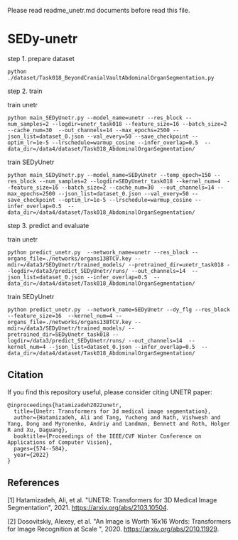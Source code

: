Please read readme_unetr.md documents before read this file.


# SEDy-unetr

step 1. prepare dataset

 ```python ./dataset/Task018_BeyondCranialVaultAbdominalOrganSegmentation.py```

step 2. train

train unetr

```python main_SEDyUnetr.py --model_name=unetr --res_block --num_samples=2 --logdir=unetr_task018 --feature_size=16 --batch_size=2 --cache_num=30  --out_channels=14 --max_epochs=2500 --json_list=dataset_0.json --val_every=50 --save_checkpoint --optim_lr=1e-5 --lrschedule=warmup_cosine --infer_overlap=0.5  --data_dir=/data4/dataset/Task018_AbdominalOrganSegmentation/```

train SEDyUnetr

```python main_SEDyUnetr.py --model_name=SEDyUnetr --temp_epoch=150 --res_block --num_samples=2 --logdir=SEDyUnetr_task018 --kernel_num=4  --feature_size=16 --batch_size=2 --cache_num=30  --out_channels=14 --max_epochs=2500 --json_list=dataset_0.json --val_every=50 --save_checkpoint --optim_lr=1e-5 --lrschedule=warmup_cosine --infer_overlap=0.5  --data_dir=/data4/dataset/Task018_AbdominalOrganSegmentation/```

step 3. predict and evaluate

train unetr

```python predict_unetr.py  --network_name=unetr --res_block --organs_file=./networks/organs13BTCV.key --mdir=/data3/SEDyUnetr/trained_models/ --pretrained_dir=unetr_task018 --logdir=/data3/predict_SEDyUnetr/runs/ --out_channels=14  --json_list=dataset_0.json --infer_overlap=0.5  --data_dir=/data4/dataset/Task018_AbdominalOrganSegmentation/```

train SEDyUnetr

```python predict_unetr.py  --network_name=SEDyUnetr --dy_flg --res_block --feature_size=16  --kernel_num=4 --organs_file=./networks/organs13BTCV.key --mdir=/data3/SEDyUnetr/trained_models/ --pretrained_dir=SEDyUnetr_task018 --logdir=/data3/predict_SEDyUnetr/runs/ --out_channels=14  --kernel_num=4 --json_list=dataset_0.json --infer_overlap=0.5  --data_dir=/data4/dataset/Task018_AbdominalOrganSegmentation/```


## Citation
If you find this repository useful, please consider citing UNETR paper:

```
@inproceedings{hatamizadeh2022unetr,
  title={Unetr: Transformers for 3d medical image segmentation},
  author={Hatamizadeh, Ali and Tang, Yucheng and Nath, Vishwesh and Yang, Dong and Myronenko, Andriy and Landman, Bennett and Roth, Holger R and Xu, Daguang},
  booktitle={Proceedings of the IEEE/CVF Winter Conference on Applications of Computer Vision},
  pages={574--584},
  year={2022}
}
```

## References
[1] Hatamizadeh, Ali, et al. "UNETR: Transformers for 3D Medical Image Segmentation", 2021. https://arxiv.org/abs/2103.10504.

[2] Dosovitskiy, Alexey, et al. "An Image is Worth 16x16 Words: Transformers for Image Recognition at Scale
", 2020. https://arxiv.org/abs/2010.11929.

